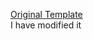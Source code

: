 [Original Template](https://themewagon.com/themes/free-bootstrap-4-cv-template-download/)  
I have modified it